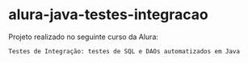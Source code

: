 # alura-java-testes-integracao
Projeto realizado no seguinte curso da Alura:

``Testes de Integração: testes de SQL e DAOs automatizados em Java``

